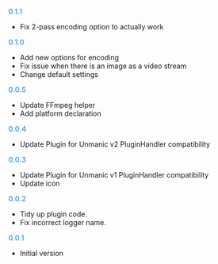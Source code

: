 **<span style="color:#56adda">0.1.1</span>**
- Fix 2-pass encoding option to actually work

**<span style="color:#56adda">0.1.0</span>**
- Add new options for encoding
- Fix issue when there is an image as a video stream
- Change default settings

**<span style="color:#56adda">0.0.5</span>**
- Update FFmpeg helper
- Add platform declaration

**<span style="color:#56adda">0.0.4</span>**
- Update Plugin for Unmanic v2 PluginHandler compatibility

**<span style="color:#56adda">0.0.3</span>**
- Update Plugin for Unmanic v1 PluginHandler compatibility
- Update icon

**<span style="color:#56adda">0.0.2</span>**
- Tidy up plugin code.
- Fix incorrect logger name.

**<span style="color:#56adda">0.0.1</span>**
- Initial version
